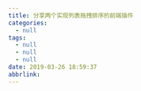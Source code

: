```yaml
---
title: 分享两个实现列表拖拽排序的前端插件
categories:
  - null
tags:
  - null
  - null
  - null
date: 2019-03-26 18:59:37
abbrlink:
---
```

